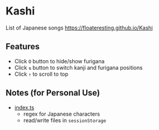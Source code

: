 # Kashi
List of Japanese songs
https://floateresting.github.io/Kashi

## Features
- Click `O` button to hide/show furigana
- Click `⇅` button to switch kanji and furigana positions
- Click `↑` to scroll to top

## Notes (for Personal Use)
- [index.ts](/src/scripts/index.ts)
    - regex for Japanese characters
    - read/write files in `sessionStorage`
    
